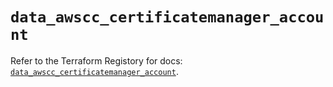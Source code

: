 # `data_awscc_certificatemanager_account`

Refer to the Terraform Registory for docs: [`data_awscc_certificatemanager_account`](https://registry.terraform.io/providers/hashicorp/awscc/0.70.0/docs/data-sources/certificatemanager_account).
